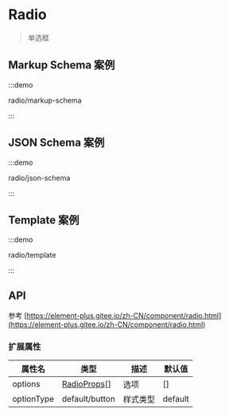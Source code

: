 # Radio

> 单选框

## Markup Schema 案例

:::demo

radio/markup-schema

:::

## JSON Schema 案例

:::demo

radio/json-schema

:::

## Template 案例

:::demo

radio/template

:::

## API

参考 [https://element-plus.gitee.io/zh-CN/component/radio.html](https://element-plus.gitee.io/zh-CN/component/radio.html)

### 扩展属性

| 属性名     | 类型                                                                                              | 描述     | 默认值  |
| ---------- | ------------------------------------------------------------------------------------------------- | -------- | ------- |
| options    | [RadioProps](https://element-plus.gitee.io/zh-CN/component/radio.html#radio-%E5%B1%9E%E6%80%A7)[] | 选项     | []      |
| optionType | default/button                                                                                    | 样式类型 | default |
